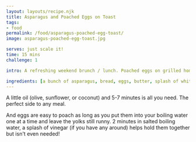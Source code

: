 ```yaml
---
layout: layouts/recipe.njk
title: Asparagus and Poached Eggs on Toast
tags:
- food
permalink: /food/asparagus-poached-egg-toast/
image: asparagus-poached-egg-toast.jpg

serves: just scale it!
time: 15 mins
challenge: 1

intro: A refreshing weekend brunch / lunch. Poached eggs on grilled homemade bread with asparagus⁣. Asparagus is super simple to pan fry!⁣

ingredients: [a bunch of asparagus, bread, eggs, butter, splash of white wine vinegar, salt & pepper]
---
```

A little oil (olive, sunflower, or coconut) and 5-7 minutes is all you need. The perfect side to any meal⁣.

And eggs are easy to poach as long as you put them into your boiling water one at a time and leave the yolks still runny. 2 minutes in salted boiling water, a splash of vinegar (if you have any around) helps hold them together but isn't even needed!⁣